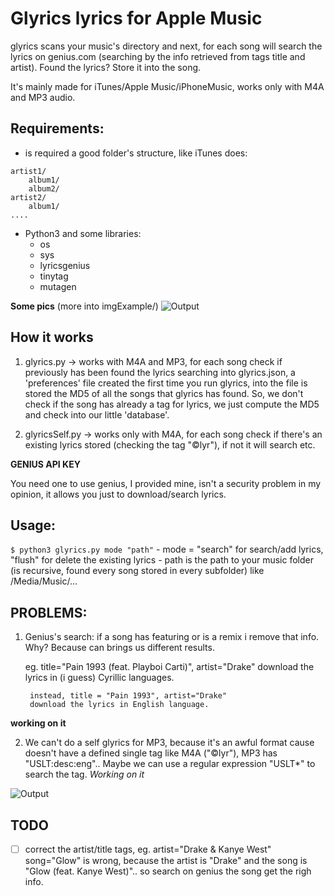 # Glyrics lyrics for Apple Music

glyrics scans your music's directory and next, for each song will search the lyrics on genius.com (searching by the info retrieved from tags title and artist).
Found the lyrics? Store it into the song.

It's mainly made for iTunes/Apple Music/iPhoneMusic, works only with M4A and MP3 audio.

## Requirements:

- is required a good folder's structure, like iTunes does:

> 	
	artist1/
		album1/
		album2/
	artist2/
	  	album1/
	....

- Python3 and some libraries:
	- os
	- sys
	- lyricsgenius
	- tinytag
	- mutagen

**Some pics** (more into imgExample/)
![Output](https://github.com/albertomorini/albertomorini/blob/main/glyrics/imgExample/github1.gif)


## How it works

1) glyrics.py -> works with M4A and MP3, for each song check if previously has been found the lyrics searching into glyrics.json, a 'preferences' file created the first time you run glyrics, into the file is stored the MD5 of all the songs that glyrics has found.
So, we don't check if the song has already a tag for lyrics, we just compute the MD5 and check into our little 'database'.

2) glyricsSelf.py -> works only with M4A, for each song check if there's an existing lyrics stored (checking the tag "©lyr"), if not it will search etc.

**GENIUS API KEY**

You need one to use genius, I provided mine, isn't a security problem in my opinion, it allows you just to download/search lyrics.

## Usage:

`$ python3 glyrics.py mode "path"`
	- mode = "search" for search/add lyrics, "flush" for delete the existing lyrics
	- path is the path to your music folder (is recursive, found every song stored in every subfolder) like /Media/Music/...

## PROBLEMS:

1) Genius's search: if a song has featuring or is a remix i remove that info.
Why? Because can brings us different results.

	eg. title="Pain 1993 (feat. Playboi Carti)", artist="Drake"
		download the lyrics in (i guess) Cyrillic languages.

		instead, title = "Pain 1993", artist="Drake"
		download the lyrics in English language.
**working on it**

2) We can't do a self glyrics for MP3, because it's an awful format cause doesn't have a defined single tag like M4A ("©lyr"), MP3 has "USLT:desc:eng".. Maybe we can use a regular expression "USLT*" to search the tag. *Working on it*

![Output](https://github.com/albertomorini/albertomorini/blob/main/glyrics/imgExample/problem_mp3Tag.png)


## TODO
- [ ] correct the artist/title tags, eg. artist="Drake & Kanye West" song="Glow" is wrong, because the artist is "Drake" and the song is "Glow (feat. Kanye West)".. so search on genius the song get the righ info.
